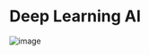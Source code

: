 # Deep Learning AI

![image](https://github.com/user-attachments/assets/c9538370-df95-46bf-a301-bf196bf619c5)

